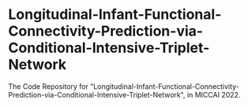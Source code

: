 # Longitudinal-Infant-Functional-Connectivity-Prediction-via-Conditional-Intensive-Triplet-Network
The Code Repository for "Longitudinal-Infant-Functional-Connectivity-Prediction-via-Conditional-Intensive-Triplet-Network", in MICCAI 2022.
